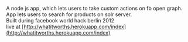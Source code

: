 A node js app, which lets users to take custom actions on fb open graph.  
App lets users to search for products on solr server.  
Built during facebook world hack berlin 2012  
live at [http://whatitworths.herokuapp.com/index](http://whatitworths.herokuapp.com/index)  
 
